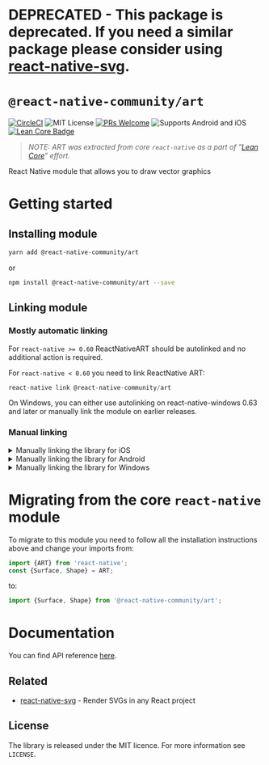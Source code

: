 # **DEPRECATED** - This package is deprecated. If you need a similar package please consider using [react-native-svg](https://github.com/react-native-svg/react-native-svg).
# `@react-native-community/art`

[![CircleCI][circle-ci-badge]][circle-ci]
![MIT License][license-badge]
[![PRs Welcome][pr-welcome-badge]][make-a-pr]
![Supports Android and iOS][support-badge]
[![Lean Core Badge][lean-core-badge]][lean-core-issue]

> _NOTE: ART was extracted from core `react-native` as a part of "[Lean Core](https://github.com/facebook/react-native/issues/23313)" effort._

React Native module that allows you to draw vector graphics

# Getting started

## Installing module

```sh
yarn add @react-native-community/art
```

or

```sh
npm install @react-native-community/art --save
```

## Linking module

### Mostly automatic linking

For `react-native >= 0.60` ReactNativeART should be autolinked and no additional action is required.

For `react-native < 0.60` you need to link ReactNative ART:

```js
react-native link @react-native-community/art
```

On Windows, you can either use autolinking on react-native-windows 0.63 and later or manually link the module on earlier releases.

### Manual linking

<details>
<summary>Manually linking the library for iOS</summary>

#### `Open project.xcodeproj in Xcode`

Drag `RNCSlider.xcodeproj` to your project on Xcode (usually under the Libraries group on Xcode):
![xcode-add](https://facebook.github.io/react-native/docs/assets/AddToLibraries.png)

#### Link `libART.a` binary with libraries

Click on your main project file (the one that represents the `.xcodeproj`) select `Build Phases` and drag the static library from the `Products` folder inside the Library you are importing to `Link Binary With Libraries` (or use the `+` sign and choose library from the list):

![xcode-link](https://facebook.github.io/react-native/docs/assets/AddToBuildPhases.png)

</details>

<details>
<summary>Manually linking the library for Android</summary>

#### `android/settings.gradle`

```groovy
include ':react-native-art'
project(':react-native-art').projectDir = new File(rootProject.projectDir, '../node_modules/@react-native-community/art/android')
```

#### `android/app/build.gradle`

```groovy
dependencies {
   ...
   implementation project(':react-native-art')
}
```

#### `android/app/src/main/.../MainApplication.java`

On top, where imports are:

```java
import com.reactnativecommunity.art.ARTPackage;
```

Add the `ARTPackage` class to your list of exported packages.

```java
@Override
protected List<ReactPackage> getPackages() {
    return Arrays.asList(
            new MainReactPackage(),
            new ARTPackage()
    );
}
```

</details>

<details>
<summary>Manually linking the library for Windows</summary>

#### Manual installation on RNW >= 0.62
1. `npm install @react-native-community/art --save`
2. Open your solution in Visual Studio 2019 (eg. `windows\yourapp.sln`)
3. Right-click Solution icon in Solution Explorer > Add > Existing Project...
4. Add `node_modules\@react-native-community\art\windows\ART\ART.vcxproj`
5. Right-click main application project > Add > Reference...
6. Select `ART` in Solution Projects
7. In app `pch.h` add `#include "winrt/ART.h"`
8. In `App.cpp` add `PackageProviders().Append(winrt::ART::ReactPackageProvider());` before `InitializeComponent();`

</details>

# Migrating from the core `react-native` module

To migrate to this module you need to follow all the installation instructions above and change your imports from:

```js
import {ART} from 'react-native';
const {Surface, Shape} = ART;
```

to:

```js
import {Surface, Shape} from '@react-native-community/art';
```

# Documentation

You can find API reference [here](https://github.com/react-native-community/art/tree/master/docs/api.md).

## Related

- [react-native-svg](https://github.com/react-native-community/react-native-svg) - Render SVGs in any React project

## License

The library is released under the MIT licence. For more information see `LICENSE`.

[support-badge]:https://img.shields.io/badge/platforms-android%20|%20ios-lightgrey.svg?style=flat-square
[make-a-pr]:http://makeapullrequest.com
[pr-welcome-badge]:https://img.shields.io/badge/PRs-welcome-brightgreen.svg?style=flat-square
[license-badge]:https://img.shields.io/npm/l/@react-native-community/slider.svg?style=flat-square
[circle-ci]:https://circleci.com/gh/react-native-community/art
[circle-ci-badge]: https://img.shields.io/circleci/project/github/react-native-community/art/master.svg?style=flat-square
[lean-core-badge]: https://img.shields.io/badge/Lean%20Core-Extracted-brightgreen.svg?style=flat-square
[lean-core-issue]: https://github.com/facebook/react-native/issues/23313
